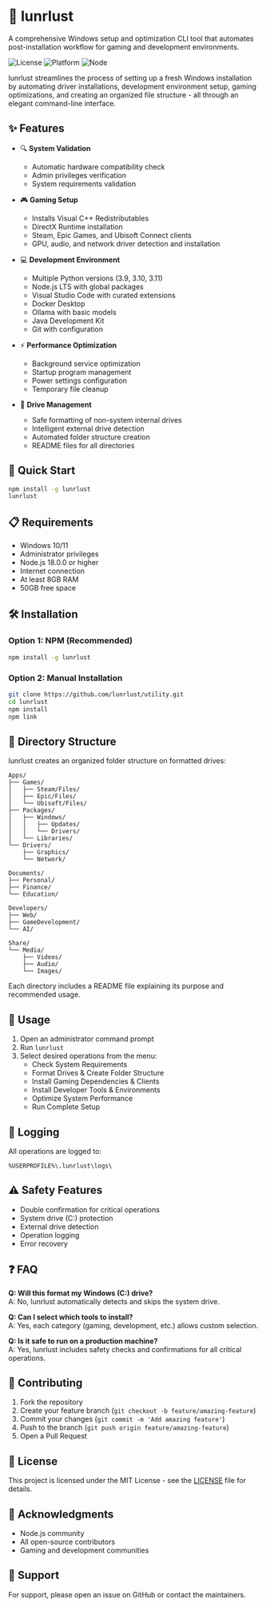 # 🌟 lunrlust

A comprehensive Windows setup and optimization CLI tool that automates post-installation workflow for gaming and development environments.

![License](https://img.shields.io/badge/license-MIT-blue.svg)
![Platform](https://img.shields.io/badge/platform-Windows-brightgreen.svg)
![Node](https://img.shields.io/badge/node-%3E%3D18.0.0-brightgreen.svg)

lunrlust streamlines the process of setting up a fresh Windows installation by automating driver installations, development environment setup, gaming optimizations, and creating an organized file structure - all through an elegant command-line interface.

## ✨ Features

- 🔍 **System Validation**
  - Automatic hardware compatibility check
  - Admin privileges verification
  - System requirements validation

- 🎮 **Gaming Setup**
  - Installs Visual C++ Redistributables
  - DirectX Runtime installation
  - Steam, Epic Games, and Ubisoft Connect clients
  - GPU, audio, and network driver detection and installation

- 💻 **Development Environment**
  - Multiple Python versions (3.9, 3.10, 3.11)
  - Node.js LTS with global packages
  - Visual Studio Code with curated extensions
  - Docker Desktop
  - Ollama with basic models
  - Java Development Kit
  - Git with configuration

- ⚡ **Performance Optimization**
  - Background service optimization
  - Startup program management
  - Power settings configuration
  - Temporary file cleanup

- 💾 **Drive Management**
  - Safe formatting of non-system internal drives
  - Intelligent external drive detection
  - Automated folder structure creation
  - README files for all directories

## 🚀 Quick Start

```bash
npm install -g lunrlust
lunrlust
```

## 📋 Requirements

- Windows 10/11
- Administrator privileges
- Node.js 18.0.0 or higher
- Internet connection
- At least 8GB RAM
- 50GB free space

## 🛠️ Installation

### Option 1: NPM (Recommended)
```bash
npm install -g lunrlust
```

### Option 2: Manual Installation
```bash
git clone https://github.com/lunrlust/utility.git
cd lunrlust
npm install
npm link
```

## 📂 Directory Structure

lunrlust creates an organized folder structure on formatted drives:

```
Apps/
├── Games/
│   ├── Steam/Files/
│   ├── Epic/Files/
│   └── Ubisoft/Files/
├── Packages/
│   ├── Windows/
│   │   ├── Updates/
│   │   └── Drivers/
│   └── Libraries/
└── Drivers/
    ├── Graphics/
    └── Network/

Documents/
├── Personal/
├── Finance/
└── Education/

Developers/
├── Web/
├── GameDevelopment/
└── AI/

Share/
└── Media/
    ├── Videos/
    ├── Audio/
    └── Images/
```

Each directory includes a README file explaining its purpose and recommended usage.

## 🎯 Usage

1. Open an administrator command prompt
2. Run `lunrlust`
3. Select desired operations from the menu:
   - Check System Requirements
   - Format Drives & Create Folder Structure
   - Install Gaming Dependencies & Clients
   - Install Developer Tools & Environments
   - Optimize System Performance
   - Run Complete Setup

## 📝 Logging

All operations are logged to:
```
%USERPROFILE%\.lunrlust\logs\
```

## ⚠️ Safety Features

- Double confirmation for critical operations
- System drive (C:) protection
- External drive detection
- Operation logging
- Error recovery

## ❓ FAQ

**Q: Will this format my Windows (C:) drive?**  
A: No, lunrlust automatically detects and skips the system drive.

**Q: Can I select which tools to install?**  
A: Yes, each category (gaming, development, etc.) allows custom selection.

**Q: Is it safe to run on a production machine?**  
A: Yes, lunrlust includes safety checks and confirmations for all critical operations.

## 🤝 Contributing

1. Fork the repository
2. Create your feature branch (`git checkout -b feature/amazing-feature`)
3. Commit your changes (`git commit -m 'Add amazing feature'`)
4. Push to the branch (`git push origin feature/amazing-feature`)
5. Open a Pull Request

## 📜 License

This project is licensed under the MIT License - see the [LICENSE](LICENSE) file for details.

## 🙏 Acknowledgments

- Node.js community
- All open-source contributors
- Gaming and development communities

## 📮 Support

For support, please open an issue on GitHub or contact the maintainers.
